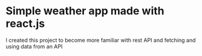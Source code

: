# Simple weather app made with react.js

I created this project to become more familiar with rest API and fetching and using data from an API 
